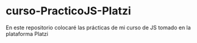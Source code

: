 # curso-PracticoJS-Platzi
En este repositorio colocaré las prácticas de mi curso de JS tomado en la plataforma Platzi
